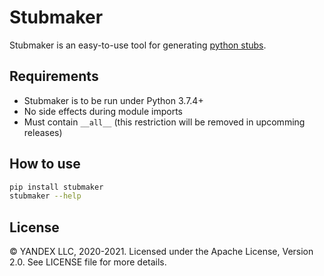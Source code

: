 # Stubmaker

Stubmaker is an easy-to-use tool for generating [python stubs](https://www.python.org/dev/peps/pep-0484/#stub-files).

Requirements
------------
- Stubmaker is to be run under Python 3.7.4+
- No side effects during module imports
- Must contain `__all__` (this restriction will be removed in upcomming releases)

How to use
----------
```bash
pip install stubmaker
stubmaker --help
```

License
-------
© YANDEX LLC, 2020-2021. Licensed under the Apache License, Version 2.0. See LICENSE file for more details.
